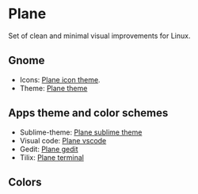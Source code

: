 # Plane

Set of clean and minimal visual improvements for Linux.


## Gnome

- Icons: [Plane icon theme](https://github.com/wfpaisa/plane-icon-theme).
- Theme: [Plane theme](https://github.com/wfpaisa/plane-theme)


## Apps theme and color schemes
- Sublime-theme: [Plane sublime theme](https://github.com/wfpaisa/plane-sublime)
- Visual code: [Plane vscode](https://github.com/wfpaisa/plane-vscode)
- Gedit: [Plane gedit](https://github.com/wfpaisa/plane-gedit)
- Tilix: [Plane terminal](https://github.com/wfpaisa/plane-terminal)



## Colors
